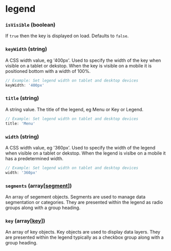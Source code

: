 # legend

### `isVisible` (**boolean**)

If `true` then the key is displayed on load. Defaults to `false`.

### `keyWidth` (**string**)

A CSS width value, eg '400px'. Used to specify the width of the key when visible on a tablet or dekstop. When the key is visible on a mobile it is positioned bottom with a width of 100%.

```js
// Example: Set legend width on tablet and desktop devices
keyWidth: '400px'
```

### `title` (**string**)

A string value. The title of the legend, eg Menu or Key or Legend.

```js
// Example: Set legend width on tablet and desktop devices
title: 'Menu'
```

### `width` (**string**)

A CSS width value, eg '360px'. Used to specify the width of the legend when visible on a tablet or dekstop. When the legend is vislbe on a mobile it has a predetermined width.

```js
// Example: Set legend width on tablet and desktop devices
width: '360px'
```

### `segments` (**array[[segment](./segment.md)]**)

An array of segement objects. Segments are used to manage data segmentation or categories. They are presented within the legend as radio groups along with a group heading.

### `key` (**array[[key](./key.md)]**)

An array of key objects. Key objects are used to display data layers. They are presented within the legend typically as a checkbox group along with a group heading.
